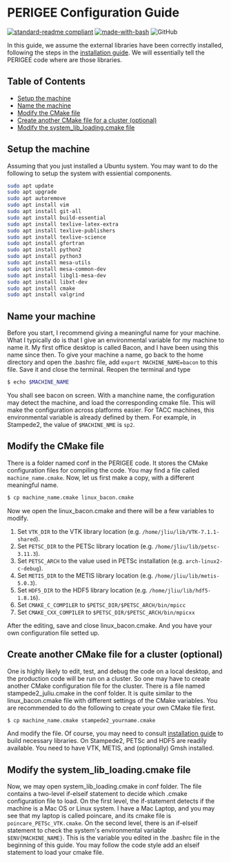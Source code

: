 # PERIGEE Configuration Guide

[![standard-readme compliant](https://img.shields.io/badge/readme%20style-standard-brightgreen.svg?style=flat-square)](https://github.com/RichardLitt/standard-readme)
[![made-with-bash](https://img.shields.io/badge/Made%20with-Bash-1f425f.svg)](https://www.gnu.org/software/bash/)
![GitHub](https://img.shields.io/github/license/ju-liu/PERIGEE)

In this guide, we assume the external libraries have been correctly installed, following the steps in the [installation guide](install-external-libs.md). We will essentially tell the PERIGEE code where are those libraries.

## Table of Contents
- [Setup the machine](#Setup-the-machine)
- [Name the machine](#Name-the-machine)
- [Modify the CMake file](#Modify-the-Cmake-file)
- [Create another CMake file for a cluster (optional)](#Create-another-CMake-file-for-a-cluster-(optional))
- [Modify the system_lib_loading.cmake file](#Modify-the-system_lib_loading.cmake-file)

## Setup the machine
Assuming that you just installed a Ubuntu system. You may want to do the following to setup the system with essiential components.
```sh
sudo apt update
sudo apt upgrade
sudo apt autoremove
sudo apt install vim
sudo apt install git-all
sudo apt install build-essential
sudo apt install texlive-latex-extra
sudo apt install texlive-publishers
sudo apt install texlive-science
sudo apt install gfortran
sudo apt install python2
sudo apt install python3
sudo apt install mesa-utils
sudo apt install mesa-common-dev
sudo apt install libgl1-mesa-dev
sudo apt install libxt-dev
sudo apt install cmake
sudo apt install valgrind
```

## Name your machine
Before you start, I recommend giving a meaningful name for your machine. What I typically do is that I give an environmental variable for my machine to name it. My first office desktop is called Bacon, and I have been using this name since then. To give your machine a name, go back to the home directory and open the .bashrc file, add `export MACHINE_NAME=bacon` to this file. Save it and close the terminal. Reopen the terminal and type
```sh
$ echo $MACHINE_NAME
```
You shall see bacon on screen. With a manchine name, the configuration may detect the machine, and load the corresponding cmake file. This will make the configuration across platforms easier. For TACC machines, this environmental variable is already defined by them. For example, in Stampede2, the value of `$MACHINE_NME` is `sp2`.

## Modify the CMake file
There is a folder named conf in the PERIGEE code. It stores the CMake configuration files for compiling the code. You may find a file called `machine_name.cmake`. Now, let us first make a copy, with a different meaningful name.
```sh
$ cp machine_name.cmake linux_bacon.cmake
```
Now we open the linux_bacon.cmake and there will be a few variables to modify.

1. Set `VTK_DIR` to the VTK library location (e.g. `/home/jliu/lib/VTK-7.1.1-shared`).
2. Set `PETSC_DIR` to the PETSc library location (e.g. `/home/jliu/lib/petsc-3.11.3`).
3. Set `PETSC_ARCH` to the value used in PETSc installation (e.g. `arch-linux2-c-debug`).
4. Set `METIS_DIR` to the METIS library location (e.g. `/home/jliu/lib/metis-5.0.3`).
5. Set `HDF5_DIR` to the HDF5 library location (e.g. `/home/jliu/lib/hdf5-1.8.16`).
6. Set `CMAKE_C_COMPILER` to `$PETSC_DIR/$PETSC_ARCH/bin/mpicc`
7. Set `CMAKE_CXX_COMPILER` to `$PETSC_DIR/$PETSC_ARCH/bin/mpicxx`

After the editing, save and close linux_bacon.cmake. And you have your own configuration file setted up.

## Create another CMake file for a cluster (optional)
One is highly likely to edit, test, and debug the code on a local desktop, and the production code will be run on a cluster. So one may have to create another CMake configuration file for the cluster. There is a file named stampede2_juliu.cmake in the conf folder. It is quite similar to the linux_bacon.cmake file with different settings of the CMake variables. You are recommended to do the following to create your own CMake file first.
```sh
$ cp machine_name.cmake stampede2_yourname.cmake
```
And modify the file. Of course, you may need to consult [installation guide](install-external-libs.md) to build necessary libraries. On Stampede2, PETSc and HDF5 are readily available. You need to have VTK, METIS, and (optionally) Gmsh installed.

## Modify the system_lib_loading.cmake file
Now, we may open system_lib_loading.cmake in conf folder. The file contains a two-level if-elseif statement to decide which .cmake configuration file to load. On the first level, the if-statement detects if the machine is a Mac OS or Linux system. I have a Mac Laptop, and you may see that my laptop is called poincare, and its cmake file is `poincare_PETSc_VTK.cmake`. On the second level, there is an if-elseif statement to check the system's environmental variable `$ENV{MACHINE_NAME}`. This is the variable you edited in the .bashrc file in the beginning of this guide. You may follow the code style add an elseif statement to load your cmake file.
